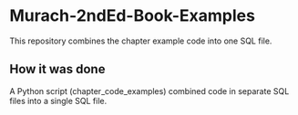 # Murach-2ndEd-Book-Examples
This repository combines the chapter example code into one SQL file.

## How it was done
A Python script (chapter_code_examples) combined code in separate SQL files into a single SQL file. 
